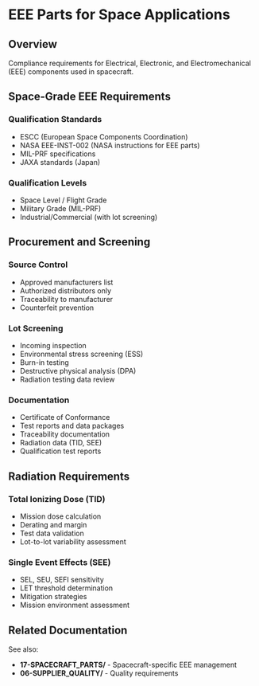 # EEE Parts for Space Applications

## Overview

Compliance requirements for Electrical, Electronic, and Electromechanical (EEE) components used in spacecraft.

## Space-Grade EEE Requirements

### Qualification Standards
- ESCC (European Space Components Coordination)
- NASA EEE-INST-002 (NASA instructions for EEE parts)
- MIL-PRF specifications
- JAXA standards (Japan)

### Qualification Levels
- Space Level / Flight Grade
- Military Grade (MIL-PRF)
- Industrial/Commercial (with lot screening)

## Procurement and Screening

### Source Control
- Approved manufacturers list
- Authorized distributors only
- Traceability to manufacturer
- Counterfeit prevention

### Lot Screening
- Incoming inspection
- Environmental stress screening (ESS)
- Burn-in testing
- Destructive physical analysis (DPA)
- Radiation testing data review

### Documentation
- Certificate of Conformance
- Test reports and data packages
- Traceability documentation
- Radiation data (TID, SEE)
- Qualification test reports

## Radiation Requirements

### Total Ionizing Dose (TID)
- Mission dose calculation
- Derating and margin
- Test data validation
- Lot-to-lot variability assessment

### Single Event Effects (SEE)
- SEL, SEU, SEFI sensitivity
- LET threshold determination
- Mitigation strategies
- Mission environment assessment

## Related Documentation

See also:
- **17-SPACECRAFT_PARTS/** - Spacecraft-specific EEE management
- **06-SUPPLIER_QUALITY/** - Quality requirements
